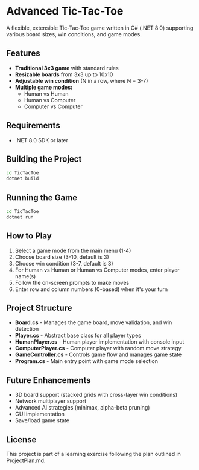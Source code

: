 # Advanced Tic-Tac-Toe

A flexible, extensible Tic-Tac-Toe game written in C# (.NET 8.0) supporting various board sizes, win conditions, and game modes.

## Features

- **Traditional 3x3 game** with standard rules
- **Resizable boards** from 3x3 up to 10x10
- **Adjustable win condition** (N in a row, where N = 3-7)
- **Multiple game modes:**
  - Human vs Human
  - Human vs Computer
  - Computer vs Computer

## Requirements

- .NET 8.0 SDK or later

## Building the Project

```bash
cd TicTacToe
dotnet build
```

## Running the Game

```bash
cd TicTacToe
dotnet run
```

## How to Play

1. Select a game mode from the main menu (1-4)
2. Choose board size (3-10, default is 3)
3. Choose win condition (3-7, default is 3)
4. For Human vs Human or Human vs Computer modes, enter player name(s)
5. Follow the on-screen prompts to make moves
6. Enter row and column numbers (0-based) when it's your turn

## Project Structure

- **Board.cs** - Manages the game board, move validation, and win detection
- **Player.cs** - Abstract base class for all player types
- **HumanPlayer.cs** - Human player implementation with console input
- **ComputerPlayer.cs** - Computer player with random move strategy
- **GameController.cs** - Controls game flow and manages game state
- **Program.cs** - Main entry point with game mode selection

## Future Enhancements

- 3D board support (stacked grids with cross-layer win conditions)
- Network multiplayer support
- Advanced AI strategies (minimax, alpha-beta pruning)
- GUI implementation
- Save/load game state

## License

This project is part of a learning exercise following the plan outlined in ProjectPlan.md.
